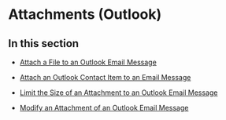 
# Attachments (Outlook)

## In this section


-  [Attach a File to an Outlook Email Message](44721ad9-750c-4813-bcdb-585ffe8b32c5.md)
    
-  [Attach an Outlook Contact Item to an Email Message](ae5240ad-dc3e-4499-8fd0-d8c2d90aa9ba.md)
    
-  [Limit the Size of an Attachment to an Outlook Email Message](9a240e17-f715-482c-9a8b-c6be1144e15a.md)
    
-  [Modify an Attachment of an Outlook Email Message](f5dac09a-272b-49d6-bf1e-82c3981260ed.md)
    
